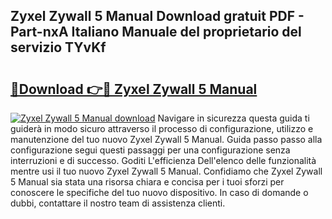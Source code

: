## Zyxel Zywall 5 Manual Download gratuit PDF - Part-nxA Italiano Manuale del proprietario del servizio TYvKf

# <h2><a href="http://df9kjug.blite.top/?on=Zyxel+Zywall+5+Manual">🔗Download 👉🔴 Zyxel Zywall 5 Manual</a></h2>

[![Zyxel Zywall 5 Manual download](https://i.imgur.com/lujVjoI.png)](http://df9kjug.blite.top/?on=Zyxel+Zywall+5+Manual)
Navigare in sicurezza questa guida ti guiderà in modo sicuro attraverso il processo di configurazione, utilizzo e manutenzione del tuo nuovo Zyxel Zywall 5 Manual. Guida passo passo alla configurazione segui questi passaggi per una configurazione senza interruzioni e di successo. Goditi L'efficienza Dell'elenco delle funzionalità mentre usi il tuo nuovo Zyxel Zywall 5 Manual. Confidiamo che Zyxel Zywall 5 Manual sia stata una risorsa chiara e concisa per i tuoi sforzi per conoscere le specifiche del tuo nuovo dispositivo. In caso di domande o dubbi, contattare il nostro team di assistenza clienti.
